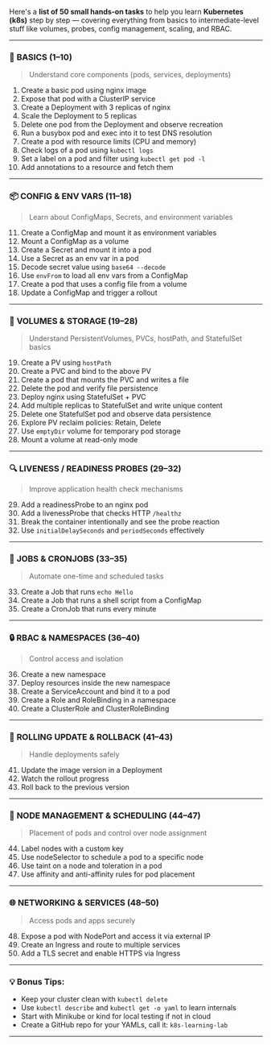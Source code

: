 Here's a **list of 50 small hands-on tasks** to help you learn **Kubernetes (k8s)** step by step — covering everything from basics to intermediate-level stuff like volumes, probes, config management, scaling, and RBAC.

---

### 🧱 **BASICS (1–10)**

> Understand core components (pods, services, deployments)

1. Create a basic pod using nginx image
2. Expose that pod with a ClusterIP service
3. Create a Deployment with 3 replicas of nginx
4. Scale the Deployment to 5 replicas
5. Delete one pod from the Deployment and observe recreation
6. Run a busybox pod and exec into it to test DNS resolution
7. Create a pod with resource limits (CPU and memory)
8. Check logs of a pod using `kubectl logs`
9. Set a label on a pod and filter using `kubectl get pod -l`
10. Add annotations to a resource and fetch them

---

### 📦 **CONFIG & ENV VARS (11–18)**

> Learn about ConfigMaps, Secrets, and environment variables

11. Create a ConfigMap and mount it as environment variables
12. Mount a ConfigMap as a volume
13. Create a Secret and mount it into a pod
14. Use a Secret as an env var in a pod
15. Decode secret value using `base64 --decode`
16. Use `envFrom` to load all env vars from a ConfigMap
17. Create a pod that uses a config file from a volume
18. Update a ConfigMap and trigger a rollout

---

### 📂 **VOLUMES & STORAGE (19–28)**

> Understand PersistentVolumes, PVCs, hostPath, and StatefulSet basics

19. Create a PV using `hostPath`
20. Create a PVC and bind to the above PV
21. Create a pod that mounts the PVC and writes a file
22. Delete the pod and verify file persistence
23. Deploy nginx using StatefulSet + PVC
24. Add multiple replicas to StatefulSet and write unique content
25. Delete one StatefulSet pod and observe data persistence
26. Explore PV reclaim policies: Retain, Delete
27. Use `emptyDir` volume for temporary pod storage
28. Mount a volume at read-only mode

---

### 🔍 **LIVENESS / READINESS PROBES (29–32)**

> Improve application health check mechanisms

29. Add a readinessProbe to an nginx pod
30. Add a livenessProbe that checks HTTP `/healthz`
31. Break the container intentionally and see the probe reaction
32. Use `initialDelaySeconds` and `periodSeconds` effectively

---

### 🚀 **JOBS & CRONJOBS (33–35)**

> Automate one-time and scheduled tasks

33. Create a Job that runs `echo Hello`
34. Create a Job that runs a shell script from a ConfigMap
35. Create a CronJob that runs every minute

---

### 🔒 **RBAC & NAMESPACES (36–40)**

> Control access and isolation

36. Create a new namespace
37. Deploy resources inside the new namespace
38. Create a ServiceAccount and bind it to a pod
39. Create a Role and RoleBinding in a namespace
40. Create a ClusterRole and ClusterRoleBinding

---

### 🔁 **ROLLING UPDATE & ROLLBACK (41–43)**

> Handle deployments safely

41. Update the image version in a Deployment
42. Watch the rollout progress
43. Roll back to the previous version

---

### 🧠 **NODE MANAGEMENT & SCHEDULING (44–47)**

> Placement of pods and control over node assignment

44. Label nodes with a custom key
45. Use nodeSelector to schedule a pod to a specific node
46. Use taint on a node and toleration in a pod
47. Use affinity and anti-affinity rules for pod placement

---

### 🌐 **NETWORKING & SERVICES (48–50)**

> Access pods and apps securely

48. Expose a pod with NodePort and access it via external IP
49. Create an Ingress and route to multiple services
50. Add a TLS secret and enable HTTPS via Ingress

---

### 💡 Bonus Tips:

- Keep your cluster clean with `kubectl delete`
- Use `kubectl describe` and `kubectl get -o yaml` to learn internals
- Start with Minikube or kind for local testing if not in cloud
- Create a GitHub repo for your YAMLs, call it: `k8s-learning-lab`

---
